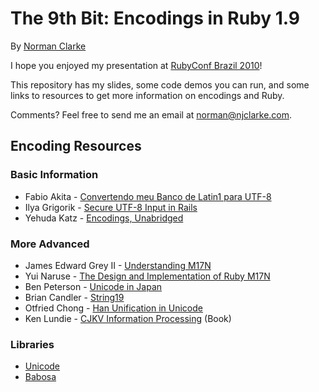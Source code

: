 # The 9th Bit: Encodings in Ruby 1.9

By [Norman Clarke](http://twitter.com/compay)

I hope you enjoyed my presentation at [RubyConf Brazil 2010](http://www.rubyconf.com.br/)!

This repository has my slides, some code demos you can run, and some links to
resources to get more information on encodings and Ruby.

Comments? Feel free to send me an email at norman@njclarke.com.

## Encoding Resources

### Basic Information

* Fabio Akita - [Convertendo meu Banco de Latin1 para UTF-8](http://akitaonrails.com/2010/01/01/convertendo-meu-banco-de-latin1-para-utf-8)
* Ilya Grigorik - [Secure UTF-8 Input in Rails](http://www.igvita.com/2007/04/11/secure-utf-8-input-in-rails/)
* Yehuda Katz - [Encodings, Unabridged](http://yehudakatz.com/2010/05/17/encodings-unabridged/)

### More Advanced

* James Edward Grey II - [Understanding M17N](http://blog.grayproductions.net/articles/understanding_m17n)
* Yui Naruse - [The Design and Implementation of Ruby M17N](http://yokolet.blogspot.com/2009/07/design-and-implementation-of-ruby-m17n.html)
* Ben Peterson - [Unicode in Japan](http://web.archive.org/web/20080122094511/http://www.jbrowse.com/text/unij.html)
* Brian Candler - [String19](http://github.com/candlerb/string19)
* Otfried Chong - [Han Unification in Unicode](http://tclab.kaist.ac.kr/~otfried/Mule/unihan.html)
* Ken Lundie - [CJKV Information Processing](http://oreilly.com/catalog/9780596514471) (Book)

### Libraries

* [Unicode](http://github.com/blackwinter/unicode)
* [Babosa](http://github.com/norman/babosa)
